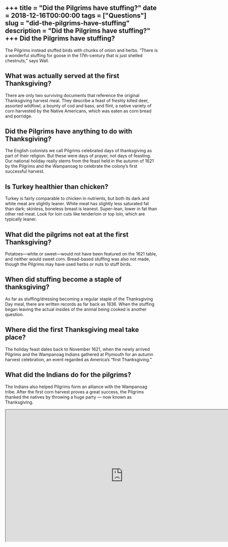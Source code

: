 +++
title = "Did the Pilgrims have stuffing?"
date = 2018-12-16T00:00:00
tags = ["Questions"]
slug = "did-the-pilgrims-have-stuffing"
description = "Did the Pilgrims have stuffing?"
+++
Did the Pilgrims have stuffing?
-------------------------------

The Pilgrims instead stuffed birds with chunks of onion and herbs. “There is a wonderful stuffing for goose in the 17th-century that is just shelled chestnuts,” says Wall.

What was actually served at the first Thanksgiving?
---------------------------------------------------

There are only two surviving documents that reference the original Thanksgiving harvest meal. They describe a feast of freshly killed deer, assorted wildfowl, a bounty of cod and bass, and flint, a native variety of corn harvested by the Native Americans, which was eaten as corn bread and porridge.

Did the Pilgrims have anything to do with Thanksgiving?
-------------------------------------------------------

The English colonists we call Pilgrims celebrated days of thanksgiving as part of their religion. But these were days of prayer, not days of feasting. Our national holiday really stems from the feast held in the autumn of 1621 by the Pilgrims and the Wampanoag to celebrate the colony’s first successful harvest.

Is Turkey healthier than chicken?
---------------------------------

Turkey is fairly comparable to chicken in nutrients, but both its dark and white meat are slightly leaner. White meat has slightly less saturated fat than dark; skinless, boneless breast is leanest. Super-lean, lower in fat than other red meat. Look for loin cuts like tenderloin or top loin, which are typically leaner.

What did the pilgrims not eat at the first Thanksgiving?
--------------------------------------------------------

Potatoes—white or sweet—would not have been featured on the 1621 table, and neither would sweet corn. Bread-based stuffing was also not made, though the Pilgrims may have used herbs or nuts to stuff birds.

When did stuffing become a staple of thanksgiving?
--------------------------------------------------

As far as stuffing/dressing becoming a regular staple of the Thanksgiving Day meal, there are written records as far back as 1836. When the stuffing began leaving the actual insides of the animal being cooked is another question.

Where did the first Thanksgiving meal take place?
-------------------------------------------------

The holiday feast dates back to November 1621, when the newly arrived Pilgrims and the Wampanoag Indians gathered at Plymouth for an autumn harvest celebration, an event regarded as America’s “first Thanksgiving.”

What did the Indians do for the pilgrims?
-----------------------------------------

The Indians also helped Pilgrims form an alliance with the Wampanoag tribe. After the first corn harvest proves a great success, the Pilgrims thanked the natives by throwing a huge party — now known as Thanksgiving.

<iframe allow="accelerometer; autoplay; clipboard-write; encrypted-media; gyroscope; picture-in-picture" allowfullscreen="" class="__youtube_prefs__  epyt-is-override  no-lazyload" data-no-lazy="1" data-origheight="433" data-origwidth="770" data-skipgform_ajax_framebjll="" height="433" id="_ytid_43281" loading="lazy" src="https://www.youtube.com/embed/Q5SH8SaDjbM?enablejsapi=1&autoplay=0&cc_load_policy=0&cc_lang_pref=&iv_load_policy=1&loop=0&modestbranding=0&rel=1&fs=1&playsinline=0&autohide=2&theme=dark&color=red&controls=1&" title="YouTube player" width="770"></iframe>